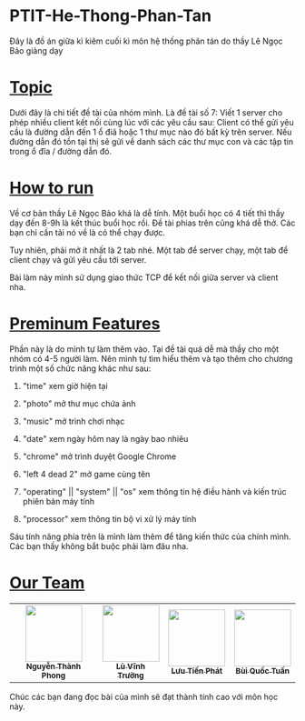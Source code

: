 # PTIT-He-Thong-Phan-Tan
Đây là đồ án giữa kì kiêm cuối kì môn hệ thống phân tán do thầy Lê Ngọc Bảo giảng dạy

# [**Topic**](#)

Dưới đây là chi tiết đề tài của nhóm mình. Là đề tài số 7:
Viết 1 server cho phép nhiều client kết nối cùng lúc với các yêu cầu sau:
Client có thể gửi yêu cầu là đường dẫn đến  1 ổ điã hoặc 1 thư mục nào đó bất kỳ trên server. Nếu đường dẫn đó tồn tại thị sẽ gửi về danh sách các thư mục con và các tập tin trong ổ đĩa / đường dẫn đó.

# [**How to run**](#)

Về cơ bản thầy Lê Ngọc Bảo khá là dễ tính. Một buổi học có 4 tiết thì thầy dạy đến 8-9h là kết thúc buổi học rồi. Đề tài phias trên cũng khá dễ thở. Các bạn chỉ cần tải nó về là có thể chạy được.

Tuy nhiên, phải mở ít nhất là 2 tab nhé. Một tab để server chạy, một tab để client chạy và gửi yêu cầu tới server.

Bài làm này mình sử dụng giao thức TCP để kết nối giữa server và client nha.

# [**Preminum Features**](#)

Phần này là do mình tự làm thêm vào. Tại đề tài quá dễ mà thầy cho một nhóm có 4-5 người làm. Nên mình tự tìm hiểu thêm và tạo thêm cho chương trình một số chức năng khác như sau:

1. "time" xem giờ hiện tại

2. "photo" mở thư mục chứa ảnh

3. "music" mở trình chơi nhạc

4. "date" xem ngày hôm nay là ngày bao nhiêu

5. "chrome" mở trình duyệt Google Chrome

6. "left 4 dead 2" mở game cùng tên

7. "operating" || "system" || "os" xem thông tin hệ điều hành và kiến trúc phiên bản máy tính

8. "processor" xem thông tin bộ vi xử lý máy tính

Sáu tính năng phía trên là mình làm thêm để tăng kiến thức của chính mình. Các bạn thấy không bắt buộc phải làm đâu nha.
# [**Our Team**](#)
 <table>
    <tr>
        <td align="center">
        <a href="https://github.com/Phong-Kaster">
            <img src="https://scontent.fsgn2-5.fna.fbcdn.net/v/t1.6435-9/181961079_1165880207220769_2193743794728698280_n.jpg?_nc_cat=104&ccb=1-5&_nc_sid=09cbfe&_nc_ohc=SjIkTstt6vQAX_5yueB&tn=m7OqlQBtbCs2zL_g&_nc_ht=scontent.fsgn2-5.fna&oh=ad8c00456145da16b9acdf1bf3961dc7&oe=6189CB63" width="100px;" alt=""/>
            <br />
            <sub><b>Nguyễn Thành Phong</b></sub>
        </a>
    </td>
        <td align="center">
        <a href="https://github.com/truong-lv">
            <img src="https://scontent.fsgn2-3.fna.fbcdn.net/v/t1.6435-9/118510743_2729770473932444_4467076797617276250_n.jpg?_nc_cat=108&ccb=1-5&_nc_sid=09cbfe&_nc_ohc=My8IwDFx2FYAX99xFaP&_nc_ht=scontent.fsgn2-3.fna&oh=c73220a6f0746f3f9050b9b1fd2db535&oe=618A6C0A" width="100px;" alt=""/>
            <br />
            <sub><b>Lù Vĩnh Trường</b></sub>
        </a>
    </td>
    <td align="center">
        <a href="https://github.com/LuuTienPhat">
            <img src="https://scontent.fsgn2-4.fna.fbcdn.net/v/t1.6435-9/44497870_113857869603976_3658666065736499200_n.jpg?_nc_cat=109&ccb=1-5&_nc_sid=174925&_nc_ohc=UtPqOADSXPsAX_sW1ne&_nc_ht=scontent.fsgn2-4.fna&oh=dc527d81829bf985f12d67b465eee066&oe=61881194" width="100px;" alt=""/>
            <br />
            <sub><b>Lưu Tiến Phát</b></sub>
        </a>
    </td>
      <td align="center">
        <a href="#">
            <img src="https://scontent.fsgn2-4.fna.fbcdn.net/v/t1.6435-9/101085441_2669062526716502_5253087195937374208_n.jpg?_nc_cat=109&ccb=1-5&_nc_sid=09cbfe&_nc_ohc=o6V2zNJ6Z3QAX-1C3kU&_nc_oc=AQkQOMz0BfnjuMOZGebAyPJN__-Qv6Ca1f_QkrnYozW68nlKfiE3Z50ycYQRN5AjxaA&tn=m7OqlQBtbCs2zL_g&_nc_ht=scontent.fsgn2-4.fna&oh=737287f13dc240a09e5d97bd7b3c8334&oe=6189C71A" width="100px;" alt=""/>
            <br />
            <sub><b>Bùi Quốc Tuấn</b></sub>
        </a>
    </td>
    </tr>
</table>

Chúc các bạn đang đọc bài của mình sẽ đạt thành tính cao với môn học này.

